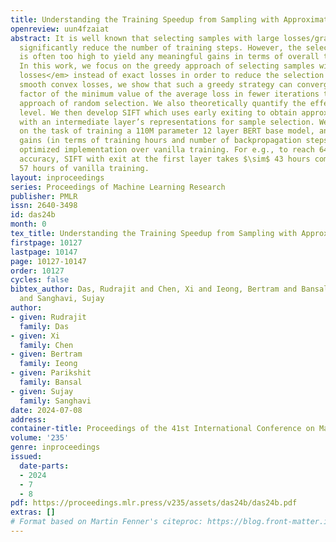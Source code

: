 ```yaml
---
title: Understanding the Training Speedup from Sampling with Approximate Losses
openreview: uun4fzaiat
abstract: It is well known that selecting samples with large losses/gradients can
  significantly reduce the number of training steps. However, the selection overhead
  is often too high to yield any meaningful gains in terms of overall training time.
  In this work, we focus on the greedy approach of selecting samples with large <em>approximate
  losses</em> instead of exact losses in order to reduce the selection overhead. For
  smooth convex losses, we show that such a greedy strategy can converge to a constant
  factor of the minimum value of the average loss in fewer iterations than the standard
  approach of random selection. We also theoretically quantify the effect of the approximation
  level. We then develop SIFT which uses early exiting to obtain approximate losses
  with an intermediate layer’s representations for sample selection. We evaluate SIFT
  on the task of training a 110M parameter 12 layer BERT base model, and show significant
  gains (in terms of training hours and number of backpropagation steps) without any
  optimized implementation over vanilla training. For e.g., to reach 64% validation
  accuracy, SIFT with exit at the first layer takes $\sim$ 43 hours compared to $\sim$
  57 hours of vanilla training.
layout: inproceedings
series: Proceedings of Machine Learning Research
publisher: PMLR
issn: 2640-3498
id: das24b
month: 0
tex_title: Understanding the Training Speedup from Sampling with Approximate Losses
firstpage: 10127
lastpage: 10147
page: 10127-10147
order: 10127
cycles: false
bibtex_author: Das, Rudrajit and Chen, Xi and Ieong, Bertram and Bansal, Parikshit
  and Sanghavi, Sujay
author:
- given: Rudrajit
  family: Das
- given: Xi
  family: Chen
- given: Bertram
  family: Ieong
- given: Parikshit
  family: Bansal
- given: Sujay
  family: Sanghavi
date: 2024-07-08
address:
container-title: Proceedings of the 41st International Conference on Machine Learning
volume: '235'
genre: inproceedings
issued:
  date-parts:
  - 2024
  - 7
  - 8
pdf: https://proceedings.mlr.press/v235/assets/das24b/das24b.pdf
extras: []
# Format based on Martin Fenner's citeproc: https://blog.front-matter.io/posts/citeproc-yaml-for-bibliographies/
---
```

